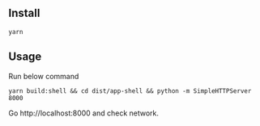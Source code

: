 ## Install

```
yarn
```

## Usage

Run below command

```
yarn build:shell && cd dist/app-shell && python -m SimpleHTTPServer 8000
```

Go http://localhost:8000 and check network.
